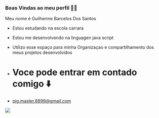 ### Boas Vindas ao meu perfil 🧑‍🚀

Meu nome é Guilherme Barcelos Dos Santos 

- Estou estudando na escola carrara
- Estou me desenvolvendo na linguagen java script
- Utilizo esse espaço para minha Organizaçao e compartilhamento dos meus projetos desenvolvidos

- # Voce pode entrar em contado comigo ⬇️

- pig.master.8899@gmail.com

![]([https://media.tenor.com/2g64zhVZV6kAAAAM/jojo-calamity.gif](https://tenor.com/pt-BR/view/zoro-gif-23405425))
